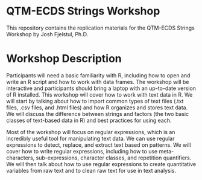 # QTM-ECDS Strings Workshop

This repository contains the replication materials for the QTM-ECDS Strings Workshop by Josh Fjelstul, Ph.D.

# Workshop Description

Participants will need a basic familiarity with R, including how to open and write an R script and how to work with data frames. The workshop will be interactive and participants should bring a laptop with an up-to-date version of R installed.
This workshop will cover how to work with text data in R. We will start by talking about how to import common types of text files (.txt files, .csv files, and .html files) and how R organizes and stores text data. We will discuss the difference between strings and factors (the two basic classes of text-based data in R) and best practices for using each.

Most of the workshop will focus on regular expressions, which is an incredibly useful tool for manipulating text data. We can use regular expressions to detect, replace, and extract text based on patterns. We will cover how to write regular expressions, including how to use meta-characters, sub-expressions, character classes, and repetition quantifiers. We will then talk about how to use regular expressions to create quantitative variables from raw text and to clean raw text for use in text analysis.
